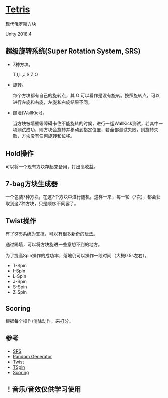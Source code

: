 # [Tetris](http://harddrop.com/wiki/Tetris_Wiki)

现代俄罗斯方块

Unity 2018.4

## 超级旋转系统(Super Rotation System, SRS)

- 7种方块。

    T,I,L,J,S,Z,O

- 旋转。

    每个方块都有自己的旋转点，其 O 可以看作是没有旋转。按照旋转点，可以进行左旋和右旋，左旋和右旋结果不同。

- 踢墙(WallKick)。

    当方块被墙壁等障碍卡住不能旋转的时候，进行一组WallKick测试，若其中一项测试成功，则方块会旋转并移动到指定位置，若全部测试失败，则旋转失败，方块没有任何旋转和位移。

## Hold操作

可以将一个现有方块存起来备用，打出高收益。

## 7-bag方块生成器

一个包装7种方块，在这7个方块中进行随机。这样一来，每一轮（7次），都会获取到这7种方块，只是顺序不同罢了。

## Twist操作

有了SRS系统为支撑，可以有很多新奇的玩法。

通过踢墙，可以将方块旋进一些意想不到的地方。

为了提高Spin操作的成功率，落地仍可以操作一段时间（大概0.5s左右）。

- T-Spin
- I-Spin
- L-Spin
- J-Spin
- S-Spin
- Z-Spin

## Scoring

根据每个操作/消除动作，来打分。

## 参考

- [SRS](http://harddrop.com/wiki/SRS)
- [Random Generator](http://harddrop.com/wiki/Random_Generator)
- [Twist](http://harddrop.com/wiki/List_of_twists)
- [TSpin](http://harddrop.com/wiki/T-Spin)
- [Scoring](http://harddrop.com/wiki/Scoring)

## ！音乐/音效仅供学习使用
